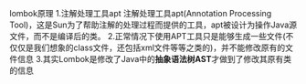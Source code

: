 lombok原理
 1.注解处理工具apt
  注解处理工具apt(Annotation Processing Tool)，这是Sun为了帮助注解的处理过程而提供的工具，apt被设计为操作Java源文件，而不是编译后的类。
 2.正常情况下使用APT工具只是能够生成一些文件(不仅仅是我们想象的class文件，还包括xml文件等等之类的)，并不能修改原有的文件信息
 3.其实Lombok是修改了Java中的**抽象语法树AST**才做到了修改其原有类的信息